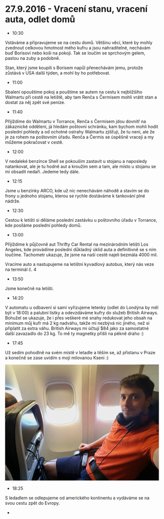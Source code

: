 # 27.9.2016 - Vracení stanu, vracení auta, odlet domů

   * 10:30

Vstáváme a připravujeme se na cestu domů. Většinu věcí, které by mohly zvednout celkovou hmotnost mého kufru a jsou nahraditelné, nechávám buď Borisovi nebo koši na pokoji. Tak se loučím se sprchovým gelem, pastou na zuby a podobně.
 
Stan, který jsme koupili s Borisem napůl přenechávám jemu, protože zůstává v USA další týden, a mohl by ho potřebovat.

   * 11:00

Sbalení opouštíme pokoj a pouštíme se autem na cestu k nejbližšího Walmartu při cestě na letiště, aby tam Renča s Čermisem mohli vrátit stan a dostat za něj zpět své peníze.

   * 11:40

Přijíždíme do Walmartu v Torrance, Renča s Čermisem jdou dovnitř na zákaznické oddělení, já hledám poštovní schránku, kam bychom mohli hodit poslední pohledy a od ochotné ostrahy Walmartu zjišťuji, že tu není, ale že je za rohem na poštovním úřadu. Renča a Čermis se úspěšně vracejí a my můžeme pokračovat v cestě.

   * 12:00

V nedaleké benzínce Shell se pokouším zastavit u stojanu a naposledy natankovat, ale je tu hodně aut a kroužím sem a tam, ale místo u stojanu se mi obsadit nedaří. Jedeme tedy dále.

   * 12:15

Jsme u benzínky ARCO, kde už nic nenechávám náhodě a stavím se do frony u jednoho stojanu, kterou se rychle dostáváme k tankování plné nádrže.

   * 12:30

Cestou k letišti si děláme poslední zastávku u poštovního úřadu v Torrance, kde posíláme poslední pohledy domů.

   * 13:00

Přijíždíme k půjčovně aut Thrifty Car Rental na mezinárodním letišti Los Angeles, kde provádíme poslední důkladný úklid auta a definitivně se s ním loučíme. Tachometr ukazuje, že jsme na naší cestě najeli bezmála 4000 mil.

Vracíme auto a nastupujeme na letištní kyvadlový autobus, který nás veze na terminál č. 4

   * 13:50

Jsme konečně na letišti.

   * 14:20

V automatu u odbavení si sami vyřizujeme letenky (odlet do Londýna by měl být v 18:00) a palubní lístky a odevzdáváme kufry do služeb British Airways. Bohužel se ukazuje, že i přes veškeré mé snahy redukovat jeho obsah na minimum můj kufr má 2 kg nadváhu, takže mi nezbývá nic jiného, než si připlatit za extra váhu. British Airways mi účtují $84 jako za samostatné další zavazadlo do 23 kg. To mě ty magnetky přišli na pěkně draho :)

   * 17:45

Už sedím pohodlně na svém místě v letadle a těším se, až přistanu v Praze a konečně se zase uvidím s mojí milovanou Kseni :)

![Usazený v letadle na svém místě](images/20160927/20160927_174613.jpg)

   * 18:25

S ledadlem se odlepujeme od amerického kontinentu a vydáváme se na svou cestu zpět do Evropy.

   * 
